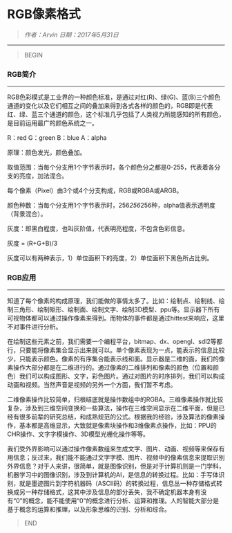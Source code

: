 
# RGB像素格式

> *作者：Arvin 日期：2017年5月31日*

---------------------------------

>BEGIN

### RGB简介
------------------------------

RGB色彩模式是工业界的一种颜色标准，是通过对红(R)、绿(G)、蓝(B)三个颜色通道的变化以及它们相互之间的叠加来得到各式各样的颜色的，RGB即是代表红、绿、蓝三个通道的颜色，这个标准几乎包括了人类视力所能感知的所有颜色，是目前运用最广的颜色系统之一。

R：red G：green B：blue A：alpha

原理：颜色发光，颜色叠加。

取值范围：当每个分支用1个字节表示时，各个颜色分之都是0-255，代表着各分支的亮度，加法混合。

每个像素（Pixel）由3个或4个分支构成，RGB或RGBA或ARGB。

颜色种数：当每个分支用1个字节表示时，256*256*256种，alpha值表示透明度（背景混合）。

灰度：即黑白程度，也叫灰阶值，代表明亮程度，不包含色彩信息。

灰度 = (R+G+B)/3

灰度可以有两种表示，1）单位面积下的亮度，2）单位面积下黑色所占比例。

### RGB应用
-----------------------------------

知道了每个像素的构成原理，我们能做的事情太多了。比如：绘制点、绘制线、绘制三角形、绘制矩形、绘制面、绘制文字、绘制3D模型、ppu等。显示器下所有可视物体都可以通过操作像素来得到。而物体的事件都是通过hittest来响应，这里不对事件进行分析。

在绘制这些元素之前，我们需要一个编程平台，bitmap、dx、opengl、sdl2等都行，只要能将像素集合显示出来就可以。单个像素表现为一点，能表示的信息比较少，只能表示颜色。像素的有序集合能表示线和面。显示器是二维的面，我们的像素操作大部分都是在二维进行的。通过像素的二维排列和像素的颜色（位置和颜色）我们可以构成图形、文字，彩色图片。通过对图片的时序排列，我们可以构成动画和视频。当然声音是视频的另外一个方面，我们暂不考虑。

二维像素操作比较简单，归根结底就是操作数组中的RGBA。三维像素操作就比较复杂，涉及到三维空间变换和一些算法，操作在三维空间显示在二维平面，但是已经有很多前辈的研究总结，和成熟规范的公式。根据我的经验，涉及算法的像素操作，基本都是高维显示，大致就是像素块操作和3维像素点操作，比如：PPU的CHR操作、文字字模操作、3D模型光栅化操作等等。

我们受外界影响可以通过操作像素数组来生成文字、图片、动画、视频等来保存有用信息；反过来，我们能不能通过文字字模、图片、视频中的像素信息来提取识别外界信息？对于人来讲，很简单，就是图像识别，但是对于计算机则是一门学科，机器学习中的图像识别，涉及到计算机的AI，是信息的转换过程。比如：手写体识别，就是墨迹图片到字符机器码（ASCII码）的转换过程，信息丛一种存储格式转换成另一种存储格式，这其中涉及信息的部分丢失，我不确定机器本身有没有“0”的概念，能不能使用“0”的概念进行分析、运算和推理。人的智能大部分是基于概念的运算和推理，以及形象思维的识别、分析和综合。


>END

